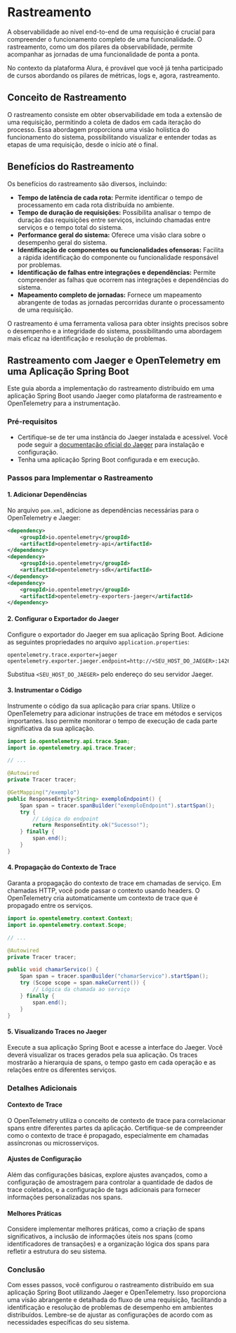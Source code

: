 # Rastreamento

A observabilidade ao nível end-to-end de uma requisição é crucial para compreender o funcionamento completo de uma funcionalidade. O rastreamento, como um dos pilares da observabilidade, permite acompanhar as jornadas de uma funcionalidade de ponta a ponta.

No contexto da plataforma Alura, é provável que você já tenha participado de cursos abordando os pilares de métricas, logs e, agora, rastreamento.

## Conceito de Rastreamento

O rastreamento consiste em obter observabilidade em toda a extensão de uma requisição, permitindo a coleta de dados em cada iteração do processo. Essa abordagem proporciona uma visão holística do funcionamento do sistema, possibilitando visualizar e entender todas as etapas de uma requisição, desde o início até o final.

## Benefícios do Rastreamento

Os benefícios do rastreamento são diversos, incluindo:

- **Tempo de latência de cada rota:** Permite identificar o tempo de processamento em cada rota distribuída no ambiente.
- **Tempo de duração de requisições:** Possibilita analisar o tempo de duração das requisições entre serviços, incluindo chamadas entre serviços e o tempo total do sistema.
- **Performance geral do sistema:** Oferece uma visão clara sobre o desempenho geral do sistema.
- **Identificação de componentes ou funcionalidades ofensoras:** Facilita a rápida identificação do componente ou funcionalidade responsável por problemas.
- **Identificação de falhas entre integrações e dependências:** Permite compreender as falhas que ocorrem nas integrações e dependências do sistema.
- **Mapeamento completo de jornadas:** Fornece um mapeamento abrangente de todas as jornadas percorridas durante o processamento de uma requisição.

O rastreamento é uma ferramenta valiosa para obter insights precisos sobre o desempenho e a integridade do sistema, possibilitando uma abordagem mais eficaz na identificação e resolução de problemas.

## Rastreamento com Jaeger e OpenTelemetry em uma Aplicação Spring Boot

Este guia aborda a implementação do rastreamento distribuído em uma aplicação Spring Boot usando Jaeger como plataforma de rastreamento e OpenTelemetry para a instrumentação.

### Pré-requisitos

- Certifique-se de ter uma instância do Jaeger instalada e acessível. Você pode seguir a [documentação oficial do Jaeger](https://www.jaegertracing.io/docs/1.26/getting-started/) para instalação e configuração.
- Tenha uma aplicação Spring Boot configurada e em execução.

### Passos para Implementar o Rastreamento

#### 1. Adicionar Dependências

No arquivo `pom.xml`, adicione as dependências necessárias para o OpenTelemetry e Jaeger:

```xml
<dependency>
    <groupId>io.opentelemetry</groupId>
    <artifactId>opentelemetry-api</artifactId>
</dependency>
<dependency>
    <groupId>io.opentelemetry</groupId>
    <artifactId>opentelemetry-sdk</artifactId>
</dependency>
<dependency>
    <groupId>io.opentelemetry</groupId>
    <artifactId>opentelemetry-exporters-jaeger</artifactId>
</dependency>
```

#### 2. Configurar o Exportador do Jaeger

Configure o exportador do Jaeger em sua aplicação Spring Boot. Adicione as seguintes propriedades no arquivo `application.properties`:

```properties
opentelemetry.trace.exporter=jaeger
opentelemetry.exporter.jaeger.endpoint=http://<SEU_HOST_DO_JAEGER>:14268/api/traces
```

Substitua `<SEU_HOST_DO_JAEGER>` pelo endereço do seu servidor Jaeger.

#### 3. Instrumentar o Código

Instrumente o código da sua aplicação para criar spans. Utilize o OpenTelemetry para adicionar instruções de trace em métodos e serviços importantes. Isso permite monitorar o tempo de execução de cada parte significativa da sua aplicação.

```java
import io.opentelemetry.api.trace.Span;
import io.opentelemetry.api.trace.Tracer;

// ...

@Autowired
private Tracer tracer;

@GetMapping("/exemplo")
public ResponseEntity<String> exemploEndpoint() {
    Span span = tracer.spanBuilder("exemploEndpoint").startSpan();
    try {
        // Lógica do endpoint
        return ResponseEntity.ok("Sucesso!");
    } finally {
        span.end();
    }
}
```

#### 4. Propagação do Contexto de Trace

Garanta a propagação do contexto de trace em chamadas de serviço. Em chamadas HTTP, você pode passar o contexto usando headers. O OpenTelemetry cria automaticamente um contexto de trace que é propagado entre os serviços.

```java
import io.opentelemetry.context.Context;
import io.opentelemetry.context.Scope;

// ...

@Autowired
private Tracer tracer;

public void chamarServico() {
    Span span = tracer.spanBuilder("chamarServico").startSpan();
    try (Scope scope = span.makeCurrent()) {
        // Lógica da chamada ao serviço
    } finally {
        span.end();
    }
}
```

#### 5. Visualizando Traces no Jaeger

Execute a sua aplicação Spring Boot e acesse a interface do Jaeger. Você deverá visualizar os traces gerados pela sua aplicação. Os traces mostrarão a hierarquia de spans, o tempo gasto em cada operação e as relações entre os diferentes serviços.

### Detalhes Adicionais

#### Contexto de Trace

O OpenTelemetry utiliza o conceito de contexto de trace para correlacionar spans entre diferentes partes da aplicação. Certifique-se de compreender como o contexto de trace é propagado, especialmente em chamadas assíncronas ou microsserviços.

#### Ajustes de Configuração

Além das configurações básicas, explore ajustes avançados, como a configuração de amostragem para controlar a quantidade de dados de trace coletados, e a configuração de tags adicionais para fornecer informações personalizadas nos spans.

#### Melhores Práticas

Considere implementar melhores práticas, como a criação de spans significativos, a inclusão de informações úteis nos spans (como identificadores de transações) e a organização lógica dos spans para refletir a estrutura do seu sistema.

### Conclusão

Com esses passos, você configurou o rastreamento distribuído em sua aplicação Spring Boot utilizando Jaeger e OpenTelemetry. Isso proporciona uma visão abrangente e detalhada do fluxo de uma requisição, facilitando a identificação e resolução de problemas de desempenho em ambientes distribuídos. Lembre-se de ajustar as configurações de acordo com as necessidades específicas do seu sistema.
